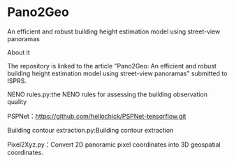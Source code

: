 # Pano2Geo
 An efficient and robust building height estimation model using street-view panoramas

About it

The repository is linked to the article "Pano2Geo: An efficient and robust building height estimation model using street-view panoramas" submitted to ISPRS.

NENO rules.py:the NENO rules for assessing the building observation quality

PSPNet：https://github.com/hellochick/PSPNet-tensorflow.git

Building contour extraction.py:Building contour extraction

Pixel2Xyz.py：Convert 2D panoramic pixel coordinates into 3D geospatial coordinates.
